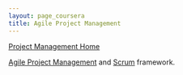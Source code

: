```yaml
---
layout: page_coursera
title: Agile Project Management
---
```


[Project Management Home](../00index)

[Agile Project Management](https://www.coursera.org/programs/open-access-guyana-ngeor/learn/agile-project-management) and [Scrum](https://scrumguides.org/index.html) framework.
